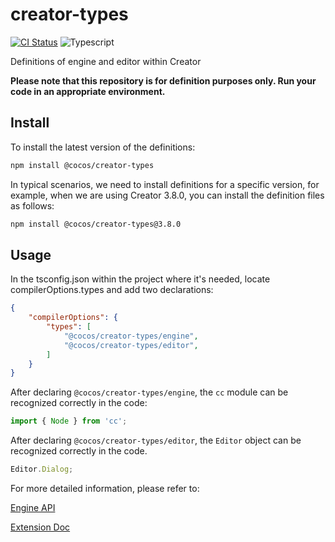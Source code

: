 # creator-types

[![CI Status](https://github.com/cocos/creator-types/actions/workflows/ci.yaml/badge.svg)](https://github.com/cocos/creator-types/actions/workflows/ci.yaml)
![Typescript](https://img.shields.io/badge/Language-Typescript-blue.svg)

Definitions of engine and editor within Creator

**Please note that this repository is for definition purposes only. Run your code in an appropriate environment.**

## Install

To install the latest version of the definitions:

```bash
npm install @cocos/creator-types
```

In typical scenarios, we need to install definitions for a specific version, for example, when we are using Creator 3.8.0, you can install the definition files as follows:

```bash
npm install @cocos/creator-types@3.8.0
```

## Usage

In the tsconfig.json within the project where it's needed, locate compilerOptions.types and add two declarations:

```json
{
    "compilerOptions": {
        "types": [
            "@cocos/creator-types/engine",
            "@cocos/creator-types/editor",
        ]
    }
}
```

After declaring `@cocos/creator-types/engine`, the `cc` module can be recognized correctly in the code:

```ts
import { Node } from 'cc';
```

After declaring `@cocos/creator-types/editor`, the `Editor` object can be recognized correctly in the code.

```ts
Editor.Dialog;
```

For more detailed information, please refer to:

[Engine API](https://docs.cocos.com/creator/api/en/)

[Extension Doc](https://docs.cocos.com/creator/manual/en/editor/extension/readme.html)
